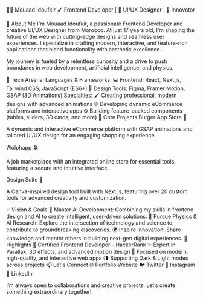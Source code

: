 👨‍💻 Mouaad Idoufkir
🖌️ Frontend Developer | 🎨 UI/UX Designer | 🚀 Innovator

🚀 About Me
I'm Mouaad Idoufkir, a passionate Frontend Developer and creative UI/UX Designer from Morocco. At just 17 years old, I'm shaping the future of the web with cutting-edge designs and seamless user experiences. I specialize in crafting modern, interactive, and feature-rich applications that blend functionality with aesthetic excellence.

My journey is fueled by a relentless curiosity and a drive to push boundaries in web development, artificial intelligence, and physics.

🔧 Tech Arsenal
Languages & Frameworks:
💻 Frontend: React, Next.js, Tailwind CSS, JavaScript (ES6+)
🎨 Design Tools: Figma, Framer Motion, GSAP (3D Animations)
Specialties:
🖌️ Creating professional, modern designs with advanced animations
🌐 Developing dynamic eCommerce platforms and interactive apps
⚙️ Building feature-packed components (tables, sliders, 3D cards, and more)
🌟 Core Projects
Burger App Store 🍔

A dynamic and interactive eCommerce platform with GSAP animations and tailored UI/UX design for an engaging shopping experience.

Wolphapp 🛠️

A job marketplace with an integrated online store for essential tools, featuring a secure and intuitive interface.

Design Suite 🎨

A Canva-inspired design tool built with Next.js, featuring over 20 custom tools for advanced creativity and customization.

💡 Vision & Goals
🎯 Master AI Development: Combining my skills in frontend design and AI to create intelligent, user-driven solutions.
🔬 Pursue Physics & AI Research: Explore the intersection of technology and science to contribute to groundbreaking discoveries.
🌍 Inspire Innovation: Share knowledge and mentor others in building next-gen digital experiences.
🌈 Highlights
🏅 Certified Frontend Developer – HackerRank
✨ Expert in Parallax, 3D effects, and advanced motion design
🎨 Focused on modern, high-quality, and interactive web apps
🌗 Supporting Dark & Light modes across projects
📫 Let's Connect
🌐 Portfolio Website
🐦 Twitter
📸 Instagram
💼 LinkedIn

I’m always open to collaborations and creative projects. Let’s create something extraordinary together!
